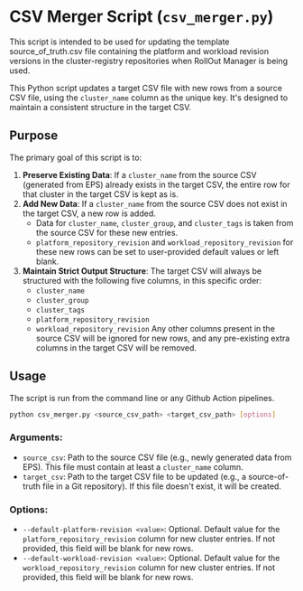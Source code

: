 # CSV Merger Script (`csv_merger.py`)

This script is intended to be used for updating the template source_of_truth.csv file containing the platform and workload revision versions in the cluster-registry repositories when RollOut Manager is being used.

This Python script updates a target CSV file with new rows from a source CSV file, using the `cluster_name` column as the unique key. It's designed to maintain a consistent structure in the target CSV.

## Purpose

The primary goal of this script is to:
1.  **Preserve Existing Data**: If a `cluster_name` from the source CSV (generated from EPS) already exists in the target CSV, the entire row for that cluster in the target CSV is kept as is.
2.  **Add New Data**: If a `cluster_name` from the source CSV does not exist in the target CSV, a new row is added.
    *   Data for `cluster_name`, `cluster_group`, and `cluster_tags` is taken from the source CSV for these new entries.
    *   `platform_repository_revision` and `workload_repository_revision` for these new rows can be set to user-provided default values or left blank.
3.  **Maintain Strict Output Structure**: The target CSV will always be structured with the following five columns, in this specific order:
    *   `cluster_name`
    *   `cluster_group`
    *   `cluster_tags`
    *   `platform_repository_revision`
    *   `workload_repository_revision`
    Any other columns present in the source CSV will be ignored for new rows, and any pre-existing extra columns in the target CSV will be removed.

## Usage

The script is run from the command line or any Github Action pipelines.

```bash
python csv_merger.py <source_csv_path> <target_csv_path> [options]
```

### Arguments:

*   `source_csv`: Path to the source CSV file (e.g., newly generated data from EPS). This file must contain at least a `cluster_name` column.
*   `target_csv`: Path to the target CSV file to be updated (e.g., a source-of-truth file in a Git repository). If this file doesn't exist, it will be created.

### Options:

*   `--default-platform-revision <value>`: Optional. Default value for the `platform_repository_revision` column for new cluster entries. If not provided, this field will be blank for new rows.
*   `--default-workload-revision <value>`: Optional. Default value for the `workload_repository_revision` column for new cluster entries. If not provided, this field will be blank for new rows.
